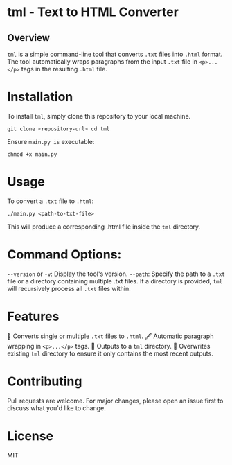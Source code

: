# tml - Text to HTML Converter

## Overview

`tml` is a simple command-line tool that converts `.txt` files into `.html` format. The tool automatically wraps paragraphs from the input `.txt` file in `<p>...</p>` tags in the resulting `.html` file.

# Installation

To install `tml`, simply clone this repository to your local machine.

``
git clone <repository-url>
cd tml
``

Ensure `main.py is` executable:

``
chmod +x main.py
``
# Usage

To convert a `.txt` file to `.html`:

``
./main.py <path-to-txt-file>
``

This will produce a corresponding .html file inside the `tml` directory.

# Command Options:

`--version` or `-v`: Display the tool's version.
`--path`: Specify the path to a `.txt` file or a directory containing multiple .txt files. If a directory is provided, `tml` will recursively process all `.txt` files within.

# Features

📄 Converts single or multiple `.txt` files to `.html`.
🖋 Automatic paragraph wrapping in `<p>...</p>` tags.
📁 Outputs to a `tml` directory.
🔄 Overwrites existing `tml` directory to ensure it only contains the most recent outputs.


# Contributing

Pull requests are welcome. For major changes, please open an issue first to discuss what you'd like to change.

# License

MIT
